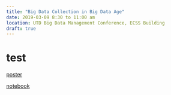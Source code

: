 ```yaml
---
title: "Big Data Collection in Big Data Age"
date: 2019-03-09 8:30 to 11:00 am
location: UTD Big Data Management Conference, ECSS Building
draft: true
---
```


# test

[poster](https://utdallas.app.box.com/v/bdmconf)

[notebook](https://datageneration.org/bdm)
